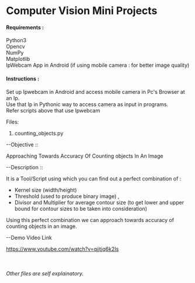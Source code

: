 <h1>Computer Vision Mini Projects </h1>
<h4>Requirements :</h4>
Python3<br>
Opencv<br>
NumPy<br>
Matplotlib<br>
IpWebcam App in Android (if using mobile camera : for better image quality)<br>

<h4>Instructions :</h4>
Set up Ipwebcam in Android and access mobile camera in Pc's Browser at an Ip. <br>
Use that Ip in Pythonic way to access camera as input in programs. <br>
Refer scripts above that use Ipwebcam<br>


Files:

1. counting_objects.py

--Objective :: 

Approaching Towards Accuracy Of Counting objects In An Image

--Description ::

It is a Tool/Script using which you can find out a perfect combination of : 

* Kernel size (width/height) 
* Threshold (used to produce binary image) , 
* Divisor and Multiplier for average contour size (to get lower and upper 
  bound for contour sizes to be taken into consideration)

Using this perfect combination we can approach towards accuracy of counting objects in an image.


--Demo Video Link

https://www.youtube.com/watch?v=qjjtjq6k2Is

<br>
<h6>Other files are self explainatory. </h6>
